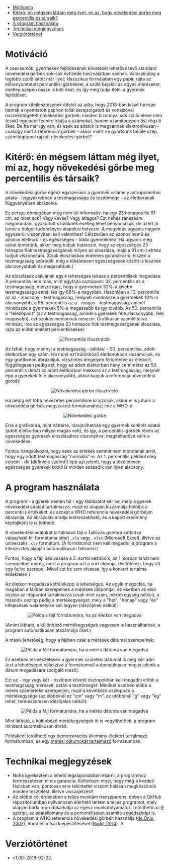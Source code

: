 * [Motiváció](#motiváció)
* [Kitérő: én mégsem láttam még ilyet, mi az, hogy növekedési görbe meg percentilis és társaik?](#kitérő-én-mégsem-láttam-még-ilyet-mi-az-hogy-növekedési-görbe-meg-percentilis-és-társaik)
* [A program használata](#a-program-használata)
* [Technikai megjegyzések](#technikai-megjegyzések)
* [Verziótörténet](#verziótörténet)

# Motiváció

A csecsemők, gyermekek fejlődésének követését lehetővé tevő standard növekedési görbék sok-sok évtizede használatban vannak. Valószínűleg a legtöbb szülő látott már ilyet; klasszikus formájában egy papír, rajta az előrenyomtatott percentilis-görbékkel, a szülő bejelöli az egyes méréseket, esetleg szépen össze is köti őket, és így meg tudja ítélni a gyermek fejlődősét.

A program kifejlesztésének ötletét az adta, hogy 2018-ban kissé furcsán hatnak a nyomtatott papíron tollal berajzolgatott és vonalzóval összekötögetett növekedési görbék; minden bizonnyal sok szülő eleve nem (csak) egy papírfecnire írkálja a számokat, hanem számítógépen (is) rögzíti őket. De ha már így van, és ezek az adatok is megvannak elektronikusan - csakúgy mint a referencia-görbék - akkor miért ne gyártsunk belőle szép, számítógéppel rajzolt növekedési görbét?

# Kitérő: én mégsem láttam még ilyet, mi az, hogy növekedési görbe meg percentilis és társaik?

A növekedési görbe egész egyszerűen a gyermek valamely antropometriai adata - leggyakrabban a testmagassága és testtömege - az életkorának függvényében ábrázolva.

Ez persze önmagában még nem túl informatív: ha egy 23 hónapos fiú 91 cm, az most sok? Vagy kevés? Vagy átlagos? Ezt nehéz ránézésre megmondani, gyakorlott szülőknek esetleg lehet benyomásuk, de azért jó lenne a dolgot tudományos alapokra helyezni. A megoldás ugyanis nagyon egyszerű: viszonyítani kell valamihez! Célszerűen az azonos nemű és azonos életkorú - és egészséges - többi gyermekhez. Ha ugyanis elég sokat lemérünk, akkor meg tudjuk határozni, hogy az egészséges 23 hónapos fiúk testmagasságának milyen az eloszlása, majd a 91 cm-t ehhez tudjuk viszonyítani. (Csak eloszlásban érdemes gondolkozni, hiszen a testmagasság szóródik: még a tökéletesen egészségesek között is lesznek alacsonyabbak és magasabbak.)

Az eloszlások alakjának egyik lehetséges leírása a percentilisek megadása. A percentilis nem más, mint egyfajta osztópont: 32. percentilis az a testmagasság, melyre igaz, hogy a gyermekek 32%-a kisebb testmagasságú ennél (és így 68%-a nagyobb). Hasonlóan a 10. percentilis az az - alacsony - testmagasság, melynél mindössze a gyermekek 10%-a alacsonyabb, a 95. percentilis az a - magas - testmagasság, aminél mindössze a gyermekek 5%-a magassabb és így tovább. Az 50. percentilis a "felezőpont" (az a testmagasság, aminél a gyerekek fele alacsonyabb, fele magasabb), ezt szokás mediánnak nevezni. Grafikusan szemléltetve mindezt, íme az egészséges 23 hónapos fiúk testmagasságának eloszlása, rajta az előbb említett percentilisekkel:

<p align="center">
  <img src="https://github.com/tamas-ferenci/NovekedesiGorbeRajzolo/blob/master/PercentilisIllusztracio.png" alt="Percentilis illusztráció"/>
</p>

Az tehát, hogy mennyi a testmagasság - például - 50. percentilise, adott életkorban egy szám. Ha most ezt különböző életkorokban kiszámoljuk, és egy grafikonon ábrázoljuk, vízszintes tengelyen feltüntetve az életkort, függőlegesen pedig azt, hogy az adott életkorban hány centiméter az 50. percentilis (tehát az adott életkorban mekkora az a testmagasság, melynél épp a gyerekek fele alacsonyabb), akkor kapjuk a referencia növekedési görbét:

<p align="center">
  <img src="https://github.com/tamas-ferenci/NovekedesiGorbeRajzolo/blob/master/NovekedesigorbeIllusztracio.png" alt="Növekedési görbe illusztráció"/>
</p>

Ha pedig ezt több nevezetes percentilisre kirajzoljuk, akkor el is jutunk a növekedési görbék megszokott formátumához; íme a WHO-é:

<p align="center">
  <img src="https://www.lll.hu/files/01_testhossz_eletkoronkent_fiuk.jpg" alt="Növekedési görbe"/>
</p>

Erre a grafikonra, mint háttérre, rárajzolhatóak egy gyermek konkrét adatai (adott életkorban milyen magas volt), és így, a percentilis-görbék révén az egészséges gyerekek eloszlásához viszonyítva, megítélhetővé válik a növekedése.

Fontos hangsúlyozni, hogy ezek az értékek semmit nem mondanak arról, hogy egy adott testmagasság "normális"-e. Az 1. percentilis például elég extrém - de (definíció szerint!) épp azt jelenti, hogy a tökéletesen egészséges gyerekek közül is minden századik van ilyen alacsony.

# A program használata

A program - a gyerek nemén túl - egy táblázatot kér be, mely a gyerek növekedési adatait tartalmazza, majd ez alapján kiszámolja belőlük a percentilis értékeket, és azokat a WHO referencia növekedési görbéjén ábrázolja. Az ábrázolás módja testreszabható, és a kapott eredmény képfájlként le is tölthető.

A növekedési adatokat tartalmazó fájl a Tallózás gombra kattintva válaszható ki; formátuma lehet `.xls` vagy `.xlsx` (Microsoft Excel), illetve az univerzális `.csv` formátum. (A formátumot nem kell megadni, a program a kiterjesztés alapján automatikusan felismeri.)

Fontos, hogy a fájl beolvasása a 2. sortól kezdődik, az 1. sorban tehát nem szerepelhet mérés, mert a program azt a sort eldobja. (Feltételezi, hogy ott egy fejléc szerepel. Mivel ezt be sem olvassa, így a konkrét tartalma érdektelen.)

Az életkor megadása kétféleképp is lehetséges. Az egyik megoldás, ha magában a fájlban szerepelnek a mérések időpontjai, ez esetben az első oszlop az időpontot tartalmazza (csak mint szám, mértékegység nélkül), a második oszlop pedig a mértékegységet, mely a "hét", "hónap" vagy "év" kifejezések valamelyike kell legyen (idézőjelek nélkül):

<p align="center">
  <img src="https://github.com/tamas-ferenci/NovekedesiGorbeRajzolo/blob/master/FormatumEletkorPelda.png" alt="Példa a fájl formátumára, ha az életkor van megadva"/>
</p>

(Amint látható, a különböző mértékegységek vegyesen is használhatóak, a program automatikusan átszámolja őket.)

A másik lehetőség, hogy a fájlban csak a mérések dátumai szerepelnek:

<p align="center">
  <img src="https://github.com/tamas-ferenci/NovekedesiGorbeRajzolo/blob/master/FormatumDatumPelda.png" alt="Példa a fájl formátumára, ha a mérés dátuma van megadva"/>
</p>

Ez esetben természetesen a gyermek születési dátumát is meg kell adni (ezt a lehetőséget választva a formátumnál automatikusan meg is jelenik a dátum megadására szolgáló mező).

Ezt az - egy vagy két - oszlopot követő oszlopokban kell megadni előbb a testmagasság méréseit, aztán a testtömegét. Mindkét esetben előbb a mérés számértéke szerepeljen, majd a következő oszlopban a mértékegysége (az előbbinél ez "cm" vagy "m", az utóbbinál "g" vagy "kg" lehet, természetesen idézőjelek nélkül):

<p align="center">
  <img src="https://github.com/tamas-ferenci/NovekedesiGorbeRajzolo/blob/master/MeresekPelda.png" alt="Példa a fájl formátumára, ha a mérés dátuma van megadva"/>
</p>

Mint látható, a különböző mértékegységek itt is vegyíthetőek, a program mindent automatikusan átvált.

Példaként letölthető egy demonstrációs állomány [életkort tartalmazó](PeldaEletkor.xlsx?raw=true) formátumban, és egy [mérési dátumokat tartalmazó](PeldaDatum.xlsx?raw=true) formátumban.

# Technikai megjegyzések

* Noha igyekeztem a lehető legalaposabban eljárni, a programhoz természetesen nincs garancia. Különösen most, hogy még a kezdeti fázisban van; pontosan erre tekintettel viszont hálásan megköszönök minden tesztelést, illetve visszajelzést!
* Az előbbi cél érdekében a teljes munkám transzparens: ebben a GitHub repozitóriumban nyilvánosan elérhető tettem a teljes programot, mely alapján bárki reprodukálhatja az egész munkafolyamatot. Letölthető az [R szkript](app.R), az [adatállomány](lmsdat.rds) és a percentiliseket számító [segédszkript](lms3_macro_calcz_woload.R) is.
* A program a WHO referencia növekedési görbéit használja ([de Onis, 2007](https://scielosp.org/scielo.php?script=sci_arttext&pid=S0042-96862007000900010&lng=en&nrm=iso&tlng=en)), Rodd és mtsai kiegészítésével ([Rodd, 2014](https://bmcpediatr.biomedcentral.com/articles/10.1186/1471-2431-14-32)). A

# Verziótörténet

* v1.00: 2018-02-22.
